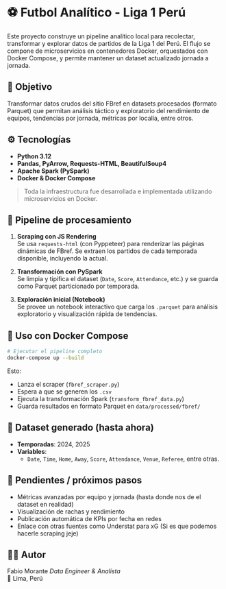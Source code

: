# ⚽ Futbol Analítico - Liga 1 Perú

Este proyecto construye un pipeline analítico local para recolectar, transformar y explorar datos de partidos de la Liga 1 del Perú. El flujo se compone de microservicios en contenedores Docker, orquestados con Docker Compose, y permite mantener un dataset actualizado jornada a jornada.

## 🎯 Objetivo

Transformar datos crudos del sitio FBref en datasets procesados (formato Parquet) que permitan análisis táctico y exploratorio del rendimiento de equipos, tendencias por jornada, métricas por localía, entre otros.

## ⚙️ Tecnologías

- **Python 3.12**
- **Pandas, PyArrow, Requests-HTML, BeautifulSoup4**
- **Apache Spark (PySpark)**
- **Docker & Docker Compose**

> Toda la infraestructura fue desarrollada e implementada utilizando microservicios en Docker.

## 🔁 Pipeline de procesamiento

1. **Scraping con JS Rendering**  
   Se usa `requests-html` (con Pyppeteer) para renderizar las páginas dinámicas de FBref. Se extraen los partidos de cada temporada disponible, incluyendo la actual.

2. **Transformación con PySpark**  
   Se limpia y tipifica el dataset (`Date`, `Score`, `Attendance`, etc.) y se guarda como Parquet particionado por temporada.

3. **Exploración inicial (Notebook)**  
   Se provee un notebook interactivo que carga los `.parquet` para análisis exploratorio y visualización rápida de tendencias.

## 🐳 Uso con Docker Compose

```bash
# Ejecutar el pipeline completo
docker-compose up --build
```

Esto:
- Lanza el scraper (`fbref_scraper.py`)
- Espera a que se generen los `.csv`
- Ejecuta la transformación Spark (`transform_fbref_data.py`)
- Guarda resultados en formato Parquet en `data/processed/fbref/`

## 🧪 Dataset generado (hasta ahora)

- **Temporadas**: 2024, 2025
- **Variables**:
  - `Date`, `Time`, `Home`, `Away`, `Score`, `Attendance`, `Venue`, `Referee`, entre otras.

## 📌 Pendientes / próximos pasos

- Métricas avanzadas por equipo y jornada (hasta donde nos de el dataset en realidad)
- Visualización de rachas y rendimiento
- Publicación automática de KPIs por fecha en redes
- Enlace con otras fuentes como Understat para xG (Si es que podemos hacerle scraping jeje)

## 👨‍💻 Autor

Fabio Morante
_Data Engineer & Analista_  
📍 Lima, Perú  